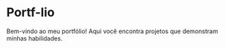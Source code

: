 # Portf-lio
Bem-vindo ao meu portfólio! Aqui você encontra projetos que demonstram minhas habilidades.
